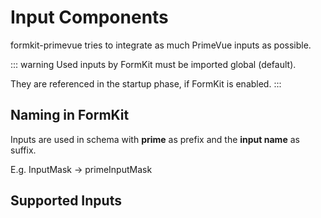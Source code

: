 # Input Components

formkit-primevue tries to integrate as much PrimeVue inputs as possible.

::: warning
Used inputs by FormKit must be imported global (default).

They are referenced in the startup phase, if FormKit is enabled.
:::

## Naming in FormKit
Inputs are used in schema with **prime** as prefix and the **input name** as suffix.

E.g. InputMask -> primeInputMask

## Supported Inputs

<DisplayComponents :full="true" />
